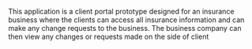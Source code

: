 This application is a client portal prototype designed for an insurance business where the clients can access all insurance information and can make any change requests to the business. The business company can then view any changes or requests made on the side of client
